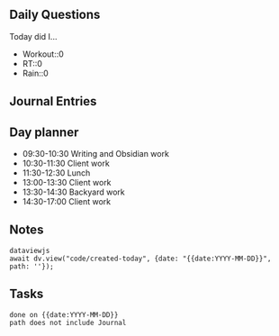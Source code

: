
## Daily Questions
Today did I...
- Workout::0
- RT::0
- Rain::0

## Journal Entries


## Day planner
- 09:30-10:30 Writing and Obsidian work
- 10:30-11:30 Client work
- 11:30-12:30 Lunch
- 13:00-13:30 Client work
- 13:30-14:30 Backyard work
- 14:30-17:00 Client work

## Notes
```
dataviewjs
await dv.view("code/created-today", {date: "{{date:YYYY-MM-DD}}", path: ''});
```

## Tasks
```
done on {{date:YYYY-MM-DD}}
path does not include Journal
````

